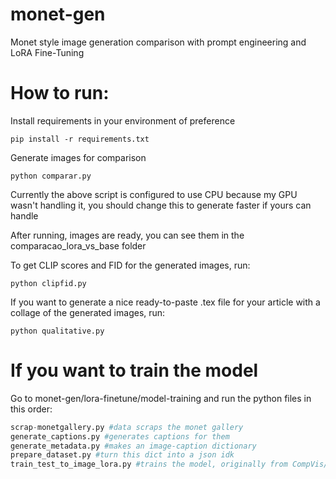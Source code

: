 # monet-gen
Monet style image generation comparison with prompt engineering and LoRA Fine-Tuning

# How to run:
Install requirements in your environment of preference
```
pip install -r requirements.txt
```

Generate images for comparison
```
python comparar.py
```

Currently the above script is configured to use CPU because my GPU wasn't handling it, you should change this to generate faster if yours can handle

After running, images are ready, you can see them in the comparacao_lora_vs_base folder

To get CLIP scores and FID for the generated images, run:
```
python clipfid.py
```

If you want to generate a nice ready-to-paste .tex file for your article with a collage of the generated images, run:
```
python qualitative.py
```

# If you want to train the model
Go to monet-gen/lora-finetune/model-training and run the python files in this order:
```python
scrap-monetgallery.py #data scraps the monet gallery
generate_captions.py #generates captions for them
generate_metadata.py #makes an image-caption dictionary
prepare_dataset.py #turn this dict into a json idk
train_test_to_image_lora.py #trains the model, originally from CompVis/stable-diffusion-v1-4 with changes to use local storage
```
